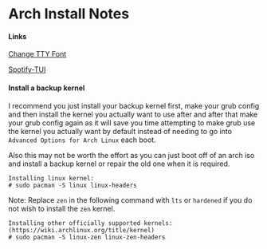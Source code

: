 # Arch Install Notes

#### Links

[Change TTY Font](https://wiki.archlinux.org/title/Linux_console)

[Spotify-TUI](https://github.com/Rigellute/spotify-tui)



#### Install a backup kernel

I recommend you just install your backup kernel first, make your grub config and then install the kernel you actually want to use after and after that make your grub config again as it will save you time attempting to make grub use the kernel you actually want by default instead of needing to go into `Advanced Options for Arch Linux` each boot.

Also this may not be worth the effort as you can just boot off of an arch iso and install a backup kernel or repair the old one when it is required.

```
Installing linux kernel:
# sudo pacman -S linux linux-headers
```

Note: Replace `zen` in the following command with `lts` or `hardened` if you do not wish to install the `zen` kernel.

```
Installing other officially supported kernels: (https://wiki.archlinux.org/title/kernel)
# sudo pacman -S linux-zen linux-zen-headers
```
